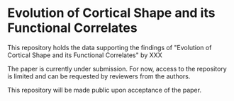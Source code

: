 # Evolution of Cortical Shape and its Functional Correlates

This repository holds the data supporting the findings of "Evolution of Cortical Shape and its Functional Correlates" by XXX

The paper is currently under submission. For now, access to the repository is limited and can be requested by reviewers from the authors.

This repository will be made public upon acceptance of the paper.
